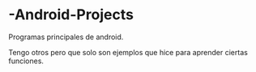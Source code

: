 # -Android-Projects

Programas principales de android.

Tengo otros pero que solo son ejemplos que hice para aprender ciertas funciones.
